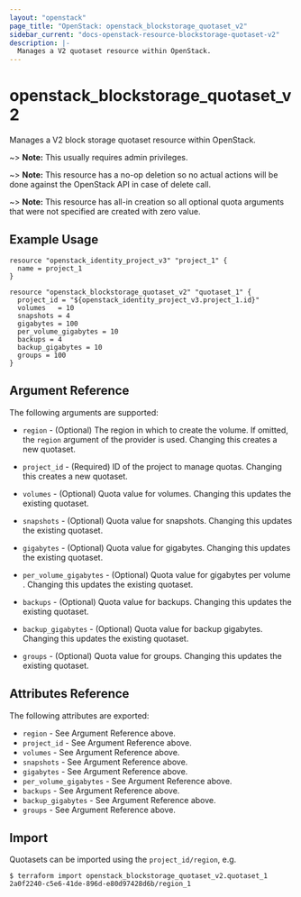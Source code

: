 ```yaml
---
layout: "openstack"
page_title: "OpenStack: openstack_blockstorage_quotaset_v2"
sidebar_current: "docs-openstack-resource-blockstorage-quotaset-v2"
description: |-
  Manages a V2 quotaset resource within OpenStack.
---
```


# openstack\_blockstorage\_quotaset\_v2

Manages a V2 block storage quotaset resource within OpenStack.

~> **Note:** This usually requires admin privileges.

~> **Note:** This resource has a no-op deletion so no actual actions will be done against the OpenStack API
    in case of delete call.

~> **Note:** This resource has all-in creation so all optional quota arguments that were not specified are
    created with zero value.

## Example Usage

```hcl
resource "openstack_identity_project_v3" "project_1" {
  name = project_1
}

resource "openstack_blockstorage_quotaset_v2" "quotaset_1" {
  project_id = "${openstack_identity_project_v3.project_1.id}"
  volumes   = 10
  snapshots = 4
  gigabytes = 100
  per_volume_gigabytes = 10
  backups = 4
  backup_gigabytes = 10
  groups = 100
}
```

## Argument Reference

The following arguments are supported:

* `region` - (Optional) The region in which to create the volume. If
    omitted, the `region` argument of the provider is used. Changing this
    creates a new quotaset.

* `project_id` - (Required) ID of the project to manage quotas. Changing this
    creates a new quotaset.

* `volumes` - (Optional) Quota value for volumes. Changing this updates the
    existing quotaset.

* `snapshots` - (Optional) Quota value for snapshots. Changing this updates the
    existing quotaset.

* `gigabytes` - (Optional) Quota value for gigabytes. Changing this updates the
    existing quotaset.

* `per_volume_gigabytes` - (Optional) Quota value for gigabytes per volume .
    Changing this updates the existing quotaset.

* `backups` - (Optional) Quota value for backups. Changing this updates the
    existing quotaset.

* `backup_gigabytes` - (Optional) Quota value for backup gigabytes. Changing
    this updates the existing quotaset.

* `groups` - (Optional) Quota value for groups. Changing this updates the
    existing quotaset.

## Attributes Reference

The following attributes are exported:

* `region` - See Argument Reference above.
* `project_id` - See Argument Reference above.
* `volumes` - See Argument Reference above.
* `snapshots` - See Argument Reference above.
* `gigabytes` - See Argument Reference above.
* `per_volume_gigabytes` - See Argument Reference above.
* `backups` - See Argument Reference above.
* `backup_gigabytes` - See Argument Reference above.
* `groups` - See Argument Reference above.

## Import

Quotasets can be imported using the `project_id/region`, e.g.

```
$ terraform import openstack_blockstorage_quotaset_v2.quotaset_1 2a0f2240-c5e6-41de-896d-e80d97428d6b/region_1
```
